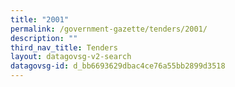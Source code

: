 ```yaml
---
title: "2001"
permalink: /government-gazette/tenders/2001/
description: ""
third_nav_title: Tenders
layout: datagovsg-v2-search
datagovsg-id: d_bb6693629dbac4ce76a55bb2899d3518
---
```


